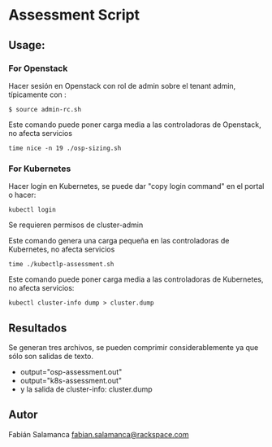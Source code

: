# Assessment Script

## Usage:

### For Openstack

Hacer sesión en Openstack con rol de admin sobre el tenant admin, típicamente con :

```
$ source admin-rc.sh 
```

Este comando puede poner carga media a las controladoras de Openstack, no afecta servicios
```
time nice -n 19 ./osp-sizing.sh
```


### For Kubernetes

Hacer login en Kubernetes, se puede dar "copy login command" en el portal o hacer:

```
kubectl login
```

Se requieren permisos de cluster-admin


Este comando genera una carga pequeña en las controladoras de Kubernetes, no afecta servicios
```
time ./kubectlp-assessment.sh
```

Este comando puede poner carga media a las controladoras de Kubernetes, no afecta servicios:
```
kubectl cluster-info dump > cluster.dump
```

## Resultados

Se generan tres archivos, se pueden comprimir considerablemente ya que sólo son salidas de texto.
* output="osp-assessment.out"
* output="k8s-assessment.out"
* y la salida de cluster-info: cluster.dump

## Autor
Fabián Salamanca <fabian.salamanca@rackspace.com>
